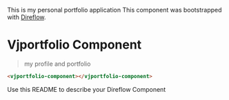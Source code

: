 This is my personal portfolio application
This component was bootstrapped with [Direflow](https://direflow.io).

# Vjportfolio Component
> my profile and portfolio

```html
<vjportfolio-component></vjportfolio-component>
```

Use this README to describe your Direflow Component